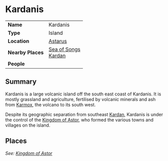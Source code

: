 # Kardanis

|||
| --- | --- |
| **Name** | Kardanis | place.4
| **Type** | Island |
| **Location** | [Astarus](../../../celestial-objects/astarus.md) |
| **Nearby Places** | [Sea of Songs](../seas-oceans/sea-of-songs.md)<br>[Kardan](kardan.md) |
| **People** | |

## Summary

Kardanis is a large volcanic island off the south east coast of Kardanis. It is mostly grassland and agriculture, fertilised by volcanic minerals and ash from [Karmox](../mountains/karmox.md), the volcano to its south west.

Despite its geographic separation from southeast [Kardan](kardan.md), Kardanis is under the control of the [Kingdom of Astor](../../../civilisations/kingdom-of-astor/kingdom-of-astor.md), who formed the various towns and villages on the island.

## Places

*See: [Kingdom of Astor](../../../civilisations/kingdom-of-astor/kingdom-of-astor.md)*
